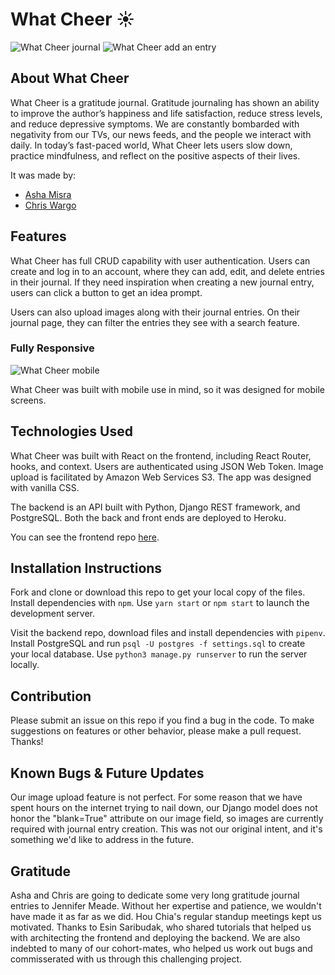 # What Cheer :sunny:

![What Cheer journal](https://i.imgur.com/9zq9VOH.png)
![What Cheer add an entry](https://i.imgur.com/08M3H9w.png)

## About What Cheer

What Cheer is a gratitude journal. Gratitude journaling has shown an ability to improve the author’s happiness and life satisfaction, reduce stress levels, and reduce depressive symptoms. We are constantly bombarded with negativity from our TVs, our news feeds, and the people we interact with daily. In today’s fast-paced world, What Cheer lets users slow down, practice mindfulness, and reflect on the positive aspects of their lives. 

It was made by:

- [Asha Misra](https://github.com/aafmisra/)
- [Chris Wargo](https://github.com/chrisrw/)

## Features

What Cheer has full CRUD capability with user authentication. Users can create and log in to an account, where they can add, edit, and delete entries in their journal. If they need inspiration when creating a new journal entry, users can click a button to get an idea prompt.

Users can also upload images along with their journal entries. On their journal page, they can filter the entries they see with a search feature. 

### Fully Responsive

![What Cheer mobile](https://i.imgur.com/RTxNExp.png)

What Cheer was built with mobile use in mind, so it was designed for mobile screens.

## Technologies Used

What Cheer was built with React on the frontend, including React Router, hooks, and context. Users are authenticated using JSON Web Token. Image upload is facilitated by Amazon Web Services S3. The app was designed with vanilla CSS.

The backend is an API built with Python, Django REST framework, and PostgreSQL. Both the back and front ends are deployed to Heroku.

You can see the frontend repo [here](https://github.com/aafmisra/what-cheer-frontend).

## Installation Instructions

Fork and clone or download this repo to get your local copy of the files. Install dependencies with ```npm```. Use ```yarn start``` or ```npm start``` to launch the development server.

Visit the backend repo, download files and install dependencies with ```pipenv```. Install PostgreSQL and run ```psql -U postgres -f settings.sql``` to create your local database. Use ```python3 manage.py runserver``` to run the server locally. 

## Contribution

Please submit an issue on this repo if you find a bug in the code. To make suggestions on features or other behavior, please make a pull request. Thanks!

## Known Bugs & Future Updates

Our image upload feature is not perfect. For some reason that we have spent hours on the internet trying to nail down, our Django model does not honor the "blank=True" attribute on our image field, so images are currently required with journal entry creation. This was not our original intent, and it's something we'd like to address in the future. 

## Gratitude 

Asha and Chris are going to dedicate some very long gratitude journal entries to Jennifer Meade. Without her expertise and patience, we wouldn't have made it as far as we did. Hou Chia's regular standup meetings kept us motivated. Thanks to Esin Saribudak, who shared tutorials that helped us with architecting the frontend and deploying the backend. We are also indebted to many of our cohort-mates, who helped us work out bugs and commisserated with us through this challenging project.